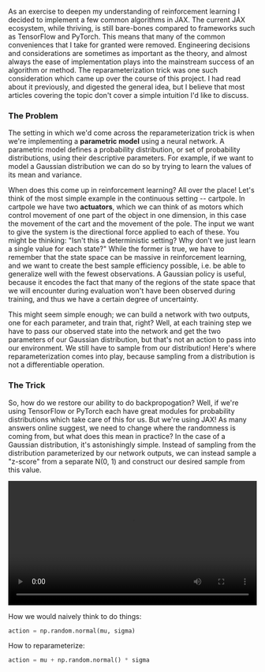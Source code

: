 
As an exercise to deepen my understanding of reinforcement learning I decided to implement a few common algorithms in JAX. The current JAX ecosystem, while thriving, is still bare-bones compared to frameworks such as TensorFlow and PyTorch. This means that many of the common conveniences that I take for granted were removed. Engineering decisions and considerations are sometimes as important as the theory, and almost always the ease of implementation plays into the mainstream success of an algorithm or method. The reparameterization trick was one such consideration which came up over the course of this project. I had read about it previously, and digested the general idea, but I believe that most articles covering the topic don't cover a simple intuition I'd like to discuss.

### The Problem

The setting in which we'd come across the reparameterization trick is when we're implementing a **parametric model** using a neural network. A parametric model defines a probability distribution, or set of probability distributions, using their descriptive parameters. For example, if we want to model a Gaussian distribution we can do so by trying to learn the values of its mean and variance.

When does this come up in reinforcement learning? All over the place! Let's think of the most simple example in the continuous setting -- cartpole. In cartpole we have two **actuators**, which we can think of as motors which control movement of one part of the object in one dimension, in this case the movement of the cart and the movement of the pole. The input we want to give the system is the directional force applied to each of these. You might be thinking: "Isn't this a deterministic setting? Why don't we just learn a single value for each state?" While the former is true, we have to remember that the state space can be massive in reinforcement learning, and we want to create the best sample efficiency possible, i.e. be able to generalize well with the fewest observations. A Gaussian policy is useful, because it encodes the fact that many of the regions of the state space that we will encounter during evaluation won't have been observed during training, and thus we have a certain degree of uncertainty.

This might seem simple enough; we can build a network with two outputs, one for each parameter, and train that, right? Well, at each training step we have to pass our observed state into the network and get the two parameters of our Gaussian distribution, but that's not an action to pass into our environment. We still have to sample from our distribution! Here's where reparameterization comes into play, because sampling from a distribution is not a differentiable operation.

### The Trick

So, how do we restore our ability to do backpropogation? Well, if we're using TensorFlow or PyTorch each have great modules for probability distributions which take care of this for us. But we're using JAX! As many answers online suggest, we need to change where the randomness is coming from, but what does this mean in practice? In the case of a Gaussian distribution, it's astonishingly simple. Instead of sampling from the distribution parameterized by our network outputs, we can instead sample a "z-score" from a separate N(0, 1) and construct our desired sample from this value.

<div class="myvideo">
   <video  style="display:block; width:100%; height:auto;" autoplay controls loop="loop">
       <source src="{{ site.baseurl }}/media/2020-10-22-reparameterization/Gauss.mp4" type="video/mp4" />
   </video>
</div>

How we would naively think to do things:

```python
action = np.random.normal(mu, sigma)
```

How to reparameterize:

```python
action = mu + np.random.normal() * sigma 
```



